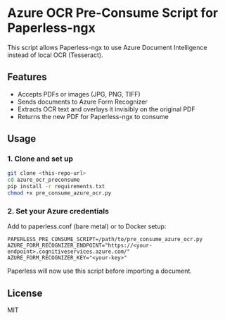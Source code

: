 # Azure OCR Pre-Consume Script for Paperless-ngx

This script allows Paperless-ngx to use Azure Document Intelligence instead of local OCR (Tesseract).

## Features

- Accepts PDFs or images (JPG, PNG, TIFF)
- Sends documents to Azure Form Recognizer
- Extracts OCR text and overlays it invisibly on the original PDF
- Returns the new PDF for Paperless-ngx to consume

## Usage

### 1. Clone and set up

```bash
git clone <this-repo-url>
cd azure_ocr_preconsume
pip install -r requirements.txt
chmod +x pre_consume_azure_ocr.py
```

### 2. Set your Azure credentials


Add to paperless.conf (bare metal) or to Docker setup:

``` Environment
PAPERLESS_PRE_CONSUME_SCRIPT=/path/to/pre_consume_azure_ocr.py
AZURE_FORM_RECOGNIZER_ENDPOINT="https://<your-endpoint>.cognitiveservices.azure.com/"
AZURE_FORM_RECOGNIZER_KEY="<your-key>"
```

Paperless will now use this script before importing a document.

## License

MIT
